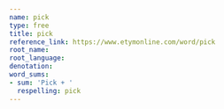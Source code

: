 ```yaml
---
name: pick
type: free
title: pick
reference_link: https://www.etymonline.com/word/pick
root_name: 
root_language: 
denotation: 
word_sums:
- sum: 'Pick + '
  respelling: pick
---
```

